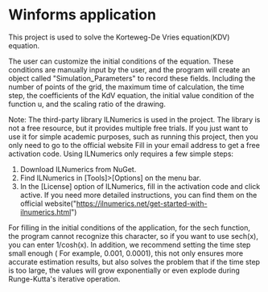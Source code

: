 # Winforms application

This project is used to solve the  Korteweg-De Vries equation(KDV) equation.

The user can customize the initial conditions of the equation. These conditions are manually input by the user, and the program will create an object called "Simulation_Parameters" to record these fields. Including the number of points of the grid, the maximum time of calculation, the time step, the coefficients of the KdV equation, the initial value condition of the function u, and the scaling ratio of the drawing.

Note:
The third-party library ILNumerics is used in the project. The library is not a free resource, but it provides multiple free trials. If you just want to use it for simple academic purposes, such as running this project, then you only need to go to the official website Fill in your email address to get a free activation code.
Using ILNumerics only requires a few simple steps:
1. Download ILNumerics from NuGet.
2. Find ILNumerics in [Tools]>[Options] on the menu bar.
3. In the [License] option of ILNumerics, fill in the activation code and click active.
If you need more detailed instructions, you can find them on the official website("https://ilnumerics.net/get-started-with-ilnumerics.html")

For filling in the initial conditions of the application, for the sech function, the program cannot recognize this character, so if you want to use sech(x), you can enter 1/cosh(x). In addition, we recommend setting the time step small enough ( For example, 0.001, 0.0001), this not only ensures more accurate estimation results, but also solves the problem that if the time step is too large, the values ​​will grow exponentially or even explode during Runge-Kutta's iterative operation.
